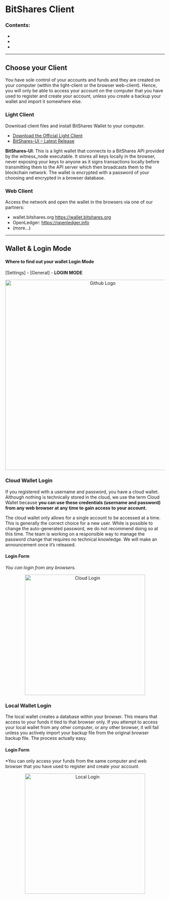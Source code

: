 # BitShares Client

### Contents:
- 
- 
- 

***

## Choose your Client
You have sole control of your accounts and funds and they are created on your computer (within the light-client or the browser web-client). Hence, you will only be able to access your account on the computer that you have used to register and create your account, unless you create a backup your wallet and import it somewhere else.

### Light Client
Download client files and install BitShares Wallet to your computer.

- [Download the Official Light Client](http://bitshares.org/download/)
- [BitShares-UI – Latest Release](https://github.com/bitshares/bitshares-ui/releases)

**BitShares-UI**: 
This is a light wallet that connects to a BitShares API provided by the witness_node executable. It stores all keys locally in the browser, never exposing your keys to anyone as it signs transactions locally before transmitting them to the API server which then broadcasts them to the blockchain network. The wallet is encrypted with a password of your choosing and encrypted in a browser database.

### Web Client

Access the network and open the wallet in the browsers via one of our partners:

- wallet.bitshares.org https://wallet.bitshares.org
- OpenLedger: https://openledger.info
- (more...)

***

## Wallet & Login Mode

#### Where to find out your wallet Login Mode

[Settings] - [General] - **LOGIN MODE**

<p align="center">
  <img src="https://github.com/cedar-book/btsdoc-portal/blob/master/bbf/img/login-mode-set.png" width="600" title="Github Logo">
</p>


### Cloud Wallet Login

If you registered with a username and password, you have a cloud wallet. Although nothing is technically stored in the cloud, we use the term Cloud Wallet because **you can use these credentials (username and password) from any web browser at any time to gain access to your account.**

The cloud wallet only allows for a single account to be accessed at a time. This is generally the correct choice for a new user. While is possible to change the auto-generated password, we do not recommend doing so at this time. The team is working on a responsible way to manage the password change that requires no technical knowledge. We will make an announcement once it’s released.

#### Login Form 
*You can login from any browsers.*

<p align="center">
  <img src="https://github.com/cedar-book/btsdoc-portal/blob/master/bbf/img/login-cloud.png" width="380" title="Cloud Login">
</p>

### Local Wallet Login

The local wallet creates a database within your browser. This means that access to your funds it tied to that browser only. If you attempt to access your local wallet from any other computer, or any other browser, it will fail unless you actively import your backup file from the original browser backup file. The process actually easy.

#### Login Form 
*You can only access your funds from the same computer and web browser that you have used to register and create your account.

<p align="center">
  <img src="https://github.com/cedar-book/btsdoc-portal/blob/master/bbf/img/login-local.png" width="380" title="Local Login">
</p>




